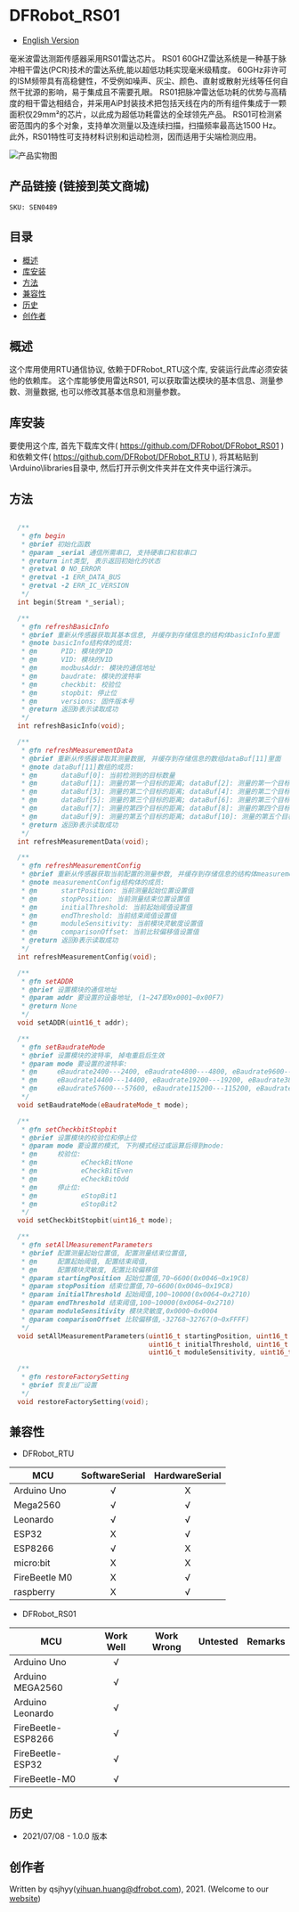 # DFRobot_RS01
* [English Version](./README.md)

毫米波雷达测距传感器采用RS01雷达芯片。
RS01 60GHZ雷达系统是一种基于脉冲相干雷达(PCR)技术的雷达系统,能以超低功耗实现毫米级精度。
60GHz非许可的ISM频带具有高稳健性，不受例如噪声、灰尘、颜色、直射或散射光线等任何自然干扰源的影响，易于集成且不需要孔眼。
RS01把脉冲雷达低功耗的优势与高精度的相干雷达相结合，并采用AiP封装技术把包括天线在内的所有组件集成于一颗面积仅29mm²的芯片，以此成为超低功耗雷达的全球领先产品。
RS01可检测紧密范围内的多个对象，支持单次测量以及连续扫描，扫描频率最高达1500 Hz。
此外，RS01特性可支持材料识别和运动检测，因而适用于尖端检测应用。

![产品实物图](./resources/images/RS01.png)


## 产品链接 (链接到英文商城)
    SKU: SEN0489


## 目录

* [概述](#概述)
* [库安装](#库安装)
* [方法](#方法)
* [兼容性](#兼容性)
* [历史](#历史)
* [创作者](#创作者)


## 概述

这个库用使用RTU通信协议, 依赖于DFRobot_RTU这个库, 安装运行此库必须安装他的依赖库。
这个库能够使用雷达RS01, 可以获取雷达模块的基本信息、测量参数、测量数据, 也可以修改其基本信息和测量参数。


## 库安装

要使用这个库, 首先下载库文件( https://github.com/DFRobot/DFRobot_RS01 )和依赖文件( https://github.com/DFRobot/DFRobot_RTU ), 将其粘贴到\Arduino\libraries目录中, 然后打开示例文件夹并在文件夹中运行演示。


## 方法

```C++

  /**
   * @fn begin
   * @brief 初始化函数
   * @param _serial 通信所需串口, 支持硬串口和软串口
   * @return int类型, 表示返回初始化的状态
   * @retval 0 NO_ERROR
   * @retval -1 ERR_DATA_BUS
   * @retval -2 ERR_IC_VERSION
   */
  int begin(Stream *_serial);

  /**
   * @fn refreshBasicInfo
   * @brief 重新从传感器获取其基本信息, 并缓存到存储信息的结构体basicInfo里面
   * @note basicInfo结构体的成员:
   * @n      PID: 模块的PID
   * @n      VID: 模块的VID
   * @n      modbusAddr: 模块的通信地址
   * @n      baudrate: 模块的波特率
   * @n      checkbit: 校验位
   * @n      stopbit: 停止位
   * @n      versions: 固件版本号
   * @return 返回0表示读取成功
   */
  int refreshBasicInfo(void);

  /**
   * @fn refreshMeasurementData
   * @brief 重新从传感器读取其测量数据, 并缓存到存储信息的数组dataBuf[11]里面
   * @note dataBuf[11]数组的成员:
   * @n      dataBuf[0]: 当前检测到的目标数量
   * @n      dataBuf[1]: 测量的第一个目标的距离; dataBuf[2]: 测量的第一个目标的强度
   * @n      dataBuf[3]: 测量的第二个目标的距离; dataBuf[4]: 测量的第二个目标的强度
   * @n      dataBuf[5]: 测量的第三个目标的距离; dataBuf[6]: 测量的第三个目标的强度
   * @n      dataBuf[7]: 测量的第四个目标的距离; dataBuf[8]: 测量的第四个目标的强度
   * @n      dataBuf[9]: 测量的第五个目标的距离; dataBuf[10]: 测量的第五个目标的强度
   * @return 返回0表示读取成功
   */
  int refreshMeasurementData(void);

  /**
   * @fn refreshMeasurementConfig
   * @brief 重新从传感器获取当前配置的测量参数, 并缓存到存储信息的结构体measurementConfig里面
   * @note measurementConfig结构体的成员:
   * @n      startPosition: 当前测量起始位置设置值
   * @n      stopPosition: 当前测量结束位置设置值
   * @n      initialThreshold: 当前起始阈值设置值
   * @n      endThreshold: 当前结束阈值设置值
   * @n      moduleSensitivity: 当前模块灵敏度设置值
   * @n      comparisonOffset: 当前比较偏移值设置值
   * @return 返回0表示读取成功
   */
  int refreshMeasurementConfig(void);

  /**
   * @fn setADDR
   * @brief 设置模块的通信地址
   * @param addr 要设置的设备地址, (1~247即0x0001~0x00F7)
   * @return None
   */
  void setADDR(uint16_t addr);

  /**
   * @fn setBaudrateMode
   * @brief 设置模块的波特率, 掉电重启后生效
   * @param mode 要设置的波特率:
   * @n     eBaudrate2400---2400, eBaudrate4800---4800, eBaudrate9600---9600, 
   * @n     eBaudrate14400---14400, eBaudrate19200---19200, eBaudrate38400---38400, 
   * @n     eBaudrate57600---57600, eBaudrate115200---115200, eBaudrate_1000000---1000000
   */
  void setBaudrateMode(eBaudrateMode_t mode);

  /**
   * @fn setCheckbitStopbit
   * @brief 设置模块的校验位和停止位
   * @param mode 要设置的模式, 下列模式经过或运算后得到mode:
   * @n     校验位:
   * @n           eCheckBitNone
   * @n           eCheckBitEven
   * @n           eCheckBitOdd
   * @n     停止位:
   * @n           eStopBit1
   * @n           eStopBit2
   */
  void setCheckbitStopbit(uint16_t mode);

  /**
   * @fn setAllMeasurementParameters
   * @brief 配置测量起始位置值, 配置测量结束位置值,
   * @n     配置起始阈值, 配置结束阈值,
   * @n     配置模块灵敏度, 配置比较偏移值
   * @param startingPosition 起始位置值,70~6600(0x0046~0x19C8)
   * @param stopPosition 结束位置值,70~6600(0x0046~0x19C8)
   * @param initialThreshold 起始阈值,100~10000(0x0064~0x2710)
   * @param endThreshold 结束阈值,100~10000(0x0064~0x2710)
   * @param moduleSensitivity 模块灵敏度,0x0000~0x0004
   * @param comparisonOffset 比较偏移值,-32768~32767(0~0xFFFF)
   */
  void setAllMeasurementParameters(uint16_t startingPosition, uint16_t stopPosition,
                                   uint16_t initialThreshold, uint16_t endThreshold,
                                   uint16_t moduleSensitivity, uint16_t comparisonOffset);

  /**
   * @fn restoreFactorySetting
   * @brief 恢复出厂设置
   */
  void restoreFactorySetting(void);

```


## 兼容性

* DFRobot_RTU

MCU                | SoftwareSerial | HardwareSerial |
------------------ | :------------: | :------------: |
Arduino Uno        |       √        |       X        |
Mega2560           |       √        |       √        |
Leonardo           |       √        |       √        |
ESP32              |       X        |       √        |
ESP8266            |       √        |       X        |
micro:bit          |       X        |       X        |
FireBeetle M0      |       X        |       √        |
raspberry          |       X        |       √        |

* DFRobot_RS01

MCU                |  Work Well   |  Work Wrong  |  Untested   | Remarks
------------------ | :----------: | :----------: | :---------: | :---:
Arduino Uno        |      √       |              |             |
Arduino MEGA2560   |      √       |              |             |
Arduino Leonardo   |      √       |              |             |
FireBeetle-ESP8266 |      √       |              |             |
FireBeetle-ESP32   |      √       |              |             |
FireBeetle-M0      |      √       |              |             |


## 历史

- 2021/07/08 - 1.0.0 版本


## 创作者

Written by qsjhyy(yihuan.huang@dfrobot.com), 2021. (Welcome to our [website](https://www.dfrobot.com/))

